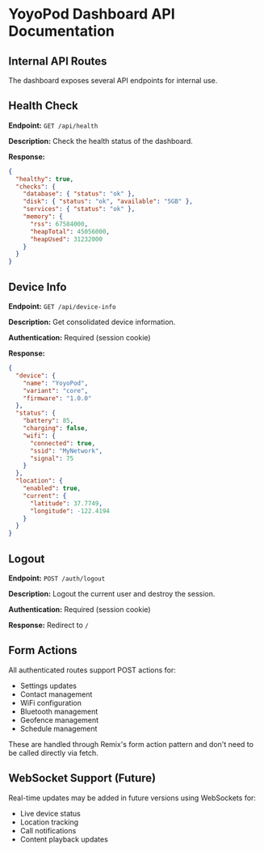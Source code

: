 # YoyoPod Dashboard API Documentation

## Internal API Routes

The dashboard exposes several API endpoints for internal use.

## Health Check

**Endpoint:** `GET /api/health`

**Description:** Check the health status of the dashboard.

**Response:**
```json
{
  "healthy": true,
  "checks": {
    "database": { "status": "ok" },
    "disk": { "status": "ok", "available": "5GB" },
    "services": { "status": "ok" },
    "memory": {
      "rss": 67584000,
      "heapTotal": 45056000,
      "heapUsed": 31232000
    }
  }
}
```

## Device Info

**Endpoint:** `GET /api/device-info`

**Description:** Get consolidated device information.

**Authentication:** Required (session cookie)

**Response:**
```json
{
  "device": {
    "name": "YoyoPod",
    "variant": "core",
    "firmware": "1.0.0"
  },
  "status": {
    "battery": 85,
    "charging": false,
    "wifi": {
      "connected": true,
      "ssid": "MyNetwork",
      "signal": 75
    }
  },
  "location": {
    "enabled": true,
    "current": {
      "latitude": 37.7749,
      "longitude": -122.4194
    }
  }
}
```

## Logout

**Endpoint:** `POST /auth/logout`

**Description:** Logout the current user and destroy the session.

**Authentication:** Required (session cookie)

**Response:** Redirect to `/`

## Form Actions

All authenticated routes support POST actions for:

- Settings updates
- Contact management
- WiFi configuration
- Bluetooth management
- Geofence management
- Schedule management

These are handled through Remix's form action pattern and don't need to be called directly via fetch.

## WebSocket Support (Future)

Real-time updates may be added in future versions using WebSockets for:

- Live device status
- Location tracking
- Call notifications
- Content playback updates

